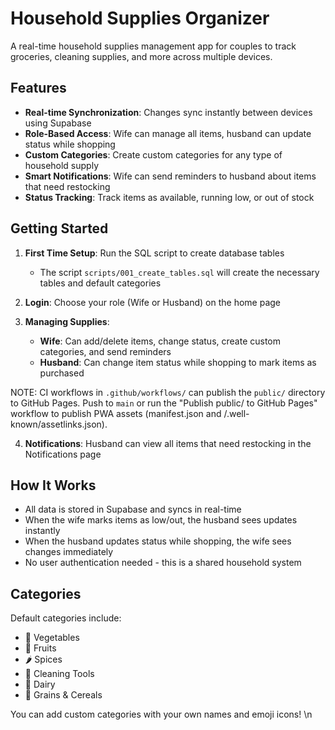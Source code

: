 # Household Supplies Organizer

A real-time household supplies management app for couples to track groceries, cleaning supplies, and more across multiple devices.

## Features

- **Real-time Synchronization**: Changes sync instantly between devices using Supabase
- **Role-Based Access**: Wife can manage all items, husband can update status while shopping
- **Custom Categories**: Create custom categories for any type of household supply
- **Smart Notifications**: Wife can send reminders to husband about items that need restocking
- **Status Tracking**: Track items as available, running low, or out of stock

## Getting Started

1. **First Time Setup**: Run the SQL script to create database tables
   - The script `scripts/001_create_tables.sql` will create the necessary tables and default categories

2. **Login**: Choose your role (Wife or Husband) on the home page

3. **Managing Supplies**:
   - **Wife**: Can add/delete items, change status, create custom categories, and send reminders
   - **Husband**: Can change item status while shopping to mark items as purchased

NOTE: CI workflows in `.github/workflows/` can publish the `public/` directory to GitHub Pages. Push to `main` or run the "Publish public/ to GitHub Pages" workflow to publish PWA assets (manifest.json and /.well-known/assetlinks.json).

4. **Notifications**: Husband can view all items that need restocking in the Notifications page

## How It Works

- All data is stored in Supabase and syncs in real-time
- When the wife marks items as low/out, the husband sees updates instantly
- When the husband updates status while shopping, the wife sees changes immediately
- No user authentication needed - this is a shared household system

## Categories

Default categories include:
- 🥬 Vegetables
- 🍎 Fruits
- 🌶️ Spices
- 🧹 Cleaning Tools
- 🥛 Dairy
- 🌾 Grains & Cereals

You can add custom categories with your own names and emoji icons!
\n
